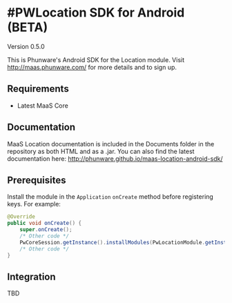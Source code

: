 #PWLocation SDK for Android (BETA)
================

Version 0.5.0

This is Phunware's Android SDK for the Location module. Visit http://maas.phunware.com/ for more details and to sign up.



Requirements
------------

* Latest MaaS Core



Documentation
-------------

MaaS Location documentation is included in the Documents folder in the repository as both HTML and as a .jar. You can also find the latest documentation here: http://phunware.github.io/maas-location-android-sdk/


Prerequisites
-------------

Install the module in the `Application` `onCreate` method before registering keys. For example:
``` Java
@Override
public void onCreate() {
    super.onCreate();
    /* Other code */
    PwCoreSession.getInstance().installModules(PwLocationModule.getInstance(), ...);
    /* Other code */
}
```


Integration
-----------

TBD
